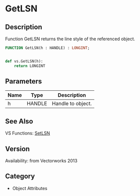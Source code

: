 # GetLSN

## Description
Function GetLSN returns the line style of the referenced object.

```pascal
FUNCTION GetLSN(h : HANDLE) : LONGINT;
```

```python

def vs.GetLSN(h):
    return LONGINT
```

## Parameters
|Name|Type|Description|
|---|---|---|
|h|HANDLE|Handle to object.|

## See Also
VS Functions:
[SetLSN](SetLSN.md)

## Version
Availability: from Vectorworks 2013
## Category
* Object Attributes

